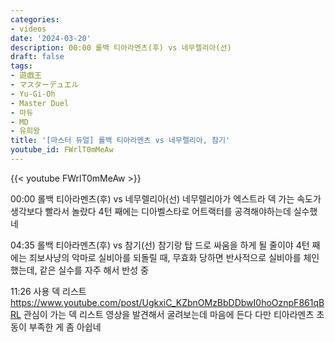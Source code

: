 ```yaml
---
categories:
- videos
date: '2024-03-20'
description: 00:00 롤백 티아라멘츠(후) vs 네무렐리아(선)
draft: false
tags:
- 遊戯王
- マスターデュエル
- Yu-Gi-Oh
- Master Duel
- 마듀
- MD
- 유희왕
title: '[마스터 듀얼] 롤백 티아라멘츠 vs 네무렐리아, 참기'
youtube_id: FWrlT0mMeAw
---
```



{{< youtube FWrlT0mMeAw >}}

00:00 롤백 티아라멘츠(후) vs 네무렐리아(선)
네무렐리아가 엑스트라 덱 가는 속도가 생각보다 빨라서 놀랐다
4턴 째에는 디아벨스타로 어트랙터를 공격해야하는데 실수했네

04:35 롤백 티아라멘츠(후) vs 참기(선)
참기랑 탑 드로 싸움을 하게 될 줄이야
4턴 째에는 죄보사냥의 악마로 실비아를 되돌릴 때, 무효화 당하면 반사적으로 실비아를 체인했는데, 같은 실수를 자주 해서 반성 중

11:26 사용 덱 리스트
https://www.youtube.com/post/UgkxiC_KZbnOMzBbDDbwI0hoOznpF861qBRL
관심이 가는 덱 리스트 영상을 발견해서 굴려보는데 마음에 든다
다만 티아라멘츠 초동이 부족한 게 좀 아쉽네